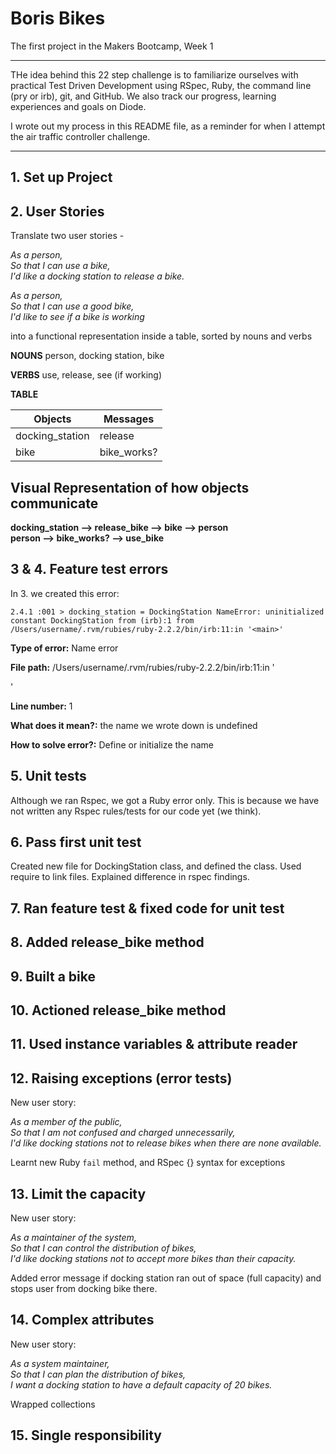 # Boris Bikes

The first project in the Makers Bootcamp, Week 1

-------------------------

THe idea behind this 22 step challenge is to familiarize ourselves with practical Test Driven Development using RSpec, Ruby, the command line (pry or irb), git, and GitHub. We also track our progress, learning experiences and goals on Diode.

I wrote out my process in this README file, as a reminder for when I attempt the air traffic controller challenge.

-----------------------------

## 1. Set up Project

## 2. User Stories

Translate two user stories -  

*As a person,  
So that I can use a bike,  
I'd like a docking station to release a bike.*    

*As a person,  
So that I can use a good bike,  
I'd like to see if a bike is working*  

into a functional representation inside a table, sorted by nouns and verbs  

**NOUNS**
person, docking station, bike

**VERBS**
use, release, see (if working)

**TABLE**

| Objects | Messages |
|---|---|
docking_station|release|
|bike|bike_works?|

## Visual Representation of how objects communicate

**docking_station --> release_bike --> bike --> person**  
**person --> bike_works? --> use_bike**

## 3 & 4. Feature test errors

In 3. we created this error:

`2.4.1 :001 > docking_station = DockingStation
  NameError: uninitialized constant DockingStation
  from (irb):1
  from /Users/username/.rvm/rubies/ruby-2.2.2/bin/irb:11:in '<main>'`
  
**Type of error:** Name error  

**File path:** /Users/username/.rvm/rubies/ruby-2.2.2/bin/irb:11:in '<main>'  

**Line number:** 1  

**What does it mean?:** the name we wrote down is undefined  

**How to solve error?:** Define or initialize the name  
  
## 5. Unit tests

Although we ran Rspec, we got a Ruby error only.
This is because we have not written any Rspec rules/tests for our code yet (we think).

## 6. Pass first unit test

Created new file for DockingStation class, and defined the class.
Used require to link files.
Explained difference in rspec findings.

## 7. Ran feature test & fixed code for unit test

## 8. Added release_bike method

## 9. Built a bike

## 10. Actioned release_bike method

## 11. Used instance variables & attribute reader

## 12. Raising exceptions (error tests)

New user story:

*As a member of the public,  
So that I am not confused and charged unnecessarily,  
I'd like docking stations not to release bikes when there are none available.*

Learnt new Ruby `fail` method, and RSpec {} syntax for exceptions

## 13. Limit the capacity

New user story:

*As a maintainer of the system,      
So that I can control the distribution of bikes,    
I'd like docking stations not to accept more bikes than their capacity.*

Added error message if docking station ran out of space (full capacity) and stops user from docking bike there.

## 14. Complex attributes

New user story:

*As a system maintainer,  
So that I can plan the distribution of bikes,  
I want a docking station to have a default   capacity of 20 bikes.*  

Wrapped collections

## 15. Single responsibility


